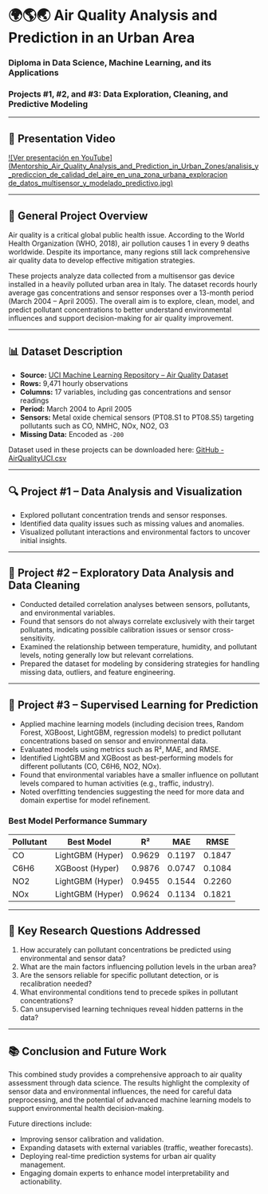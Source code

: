 # 🌍🌎🌏 Air Quality Analysis and Prediction in an Urban Area

### Diploma in Data Science, Machine Learning, and its Applications

### Projects #1, #2, and #3: Data Exploration, Cleaning, and Predictive Modeling

---
## 🎥 Presentation Video


[![Ver presentación en YouTube](Mentorship_Air_Quality_Analysis_and_Prediction_in_Urban_Zones/analisis_y_prediccion_de_calidad_del_aire_en_una_zona_urbana_exploracion de_datos_multisensor_y_modelado_predictivo.jpg)](https://www.youtube.com/watch?v=DrYgPsqLCdE&list=PLBIxkZP-PNY-KEyKepIe7vYq56u7ew-_C&index=25)

---

## 📌 General Project Overview

Air quality is a critical global public health issue. According to the World Health Organization (WHO, 2018), air pollution causes 1 in every 9 deaths worldwide. Despite its importance, many regions still lack comprehensive air quality data to develop effective mitigation strategies.

These projects analyze data collected from a multisensor gas device installed in a heavily polluted urban area in Italy. The dataset records hourly average gas concentrations and sensor responses over a 13-month period (March 2004 – April 2005). The overall aim is to explore, clean, model, and predict pollutant concentrations to better understand environmental influences and support decision-making for air quality improvement.

---

## 📊 Dataset Description

* **Source:** [UCI Machine Learning Repository – Air Quality Dataset](https://archive.ics.uci.edu/dataset/360/air+quality)
* **Rows:** 9,471 hourly observations
* **Columns:** 17 variables, including gas concentrations and sensor readings
* **Period:** March 2004 to April 2005
* **Sensors:** Metal oxide chemical sensors (PT08.S1 to PT08.S5) targeting pollutants such as CO, NMHC, NOx, NO2, O3
* **Missing Data:** Encoded as `-200`

Dataset used in these projects can be downloaded here:
[GitHub - AirQualityUCI.csv](https://github.com/PatriMiranda/Calidad-de-Aire/blob/main/AirQualityUCI.csv)

---

## 🔍 Project #1 – Data Analysis and Visualization

* Explored pollutant concentration trends and sensor responses.
* Identified data quality issues such as missing values and anomalies.
* Visualized pollutant interactions and environmental factors to uncover initial insights.

---

## 🧹 Project #2 – Exploratory Data Analysis and Data Cleaning

* Conducted detailed correlation analyses between sensors, pollutants, and environmental variables.
* Found that sensors do not always correlate exclusively with their target pollutants, indicating possible calibration issues or sensor cross-sensitivity.
* Examined the relationship between temperature, humidity, and pollutant levels, noting generally low but relevant correlations.
* Prepared the dataset for modeling by considering strategies for handling missing data, outliers, and feature engineering.

---

## 🤖 Project #3 – Supervised Learning for Prediction

* Applied machine learning models (including decision trees, Random Forest, XGBoost, LightGBM, regression models) to predict pollutant concentrations based on sensor and environmental data.
* Evaluated models using metrics such as R², MAE, and RMSE.
* Identified LightGBM and XGBoost as best-performing models for different pollutants (CO, C6H6, NO2, NOx).
* Found that environmental variables have a smaller influence on pollutant levels compared to human activities (e.g., traffic, industry).
* Noted overfitting tendencies suggesting the need for more data and domain expertise for model refinement.

### Best Model Performance Summary

| Pollutant | Best Model       | R²     | MAE    | RMSE   |
| --------- | ---------------- | ------ | ------ | ------ |
| CO        | LightGBM (Hyper) | 0.9629 | 0.1197 | 0.1847 |
| C6H6      | XGBoost (Hyper)  | 0.9876 | 0.0747 | 0.1084 |
| NO2       | LightGBM (Hyper) | 0.9455 | 0.1544 | 0.2260 |
| NOx       | LightGBM (Hyper) | 0.9624 | 0.1134 | 0.1821 |

---

## 🎯 Key Research Questions Addressed

1. How accurately can pollutant concentrations be predicted using environmental and sensor data?
2. What are the main factors influencing pollution levels in the urban area?
3. Are the sensors reliable for specific pollutant detection, or is recalibration needed?
4. What environmental conditions tend to precede spikes in pollutant concentrations?
5. Can unsupervised learning techniques reveal hidden patterns in the data?

---

## 📚 Conclusion and Future Work

This combined study provides a comprehensive approach to air quality assessment through data science. The results highlight the complexity of sensor data and environmental influences, the need for careful data preprocessing, and the potential of advanced machine learning models to support environmental health decision-making.

Future directions include:

* Improving sensor calibration and validation.
* Expanding datasets with external variables (traffic, weather forecasts).
* Deploying real-time prediction systems for urban air quality management.
* Engaging domain experts to enhance model interpretability and actionability.


